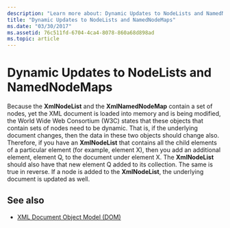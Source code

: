 ```yaml
---
description: "Learn more about: Dynamic Updates to NodeLists and NamedNodeMaps"
title: "Dynamic Updates to NodeLists and NamedNodeMaps"
ms.date: "03/30/2017"
ms.assetid: 76c511fd-6704-4ca4-8078-860a68d898ad
ms.topic: article
---
```

# Dynamic Updates to NodeLists and NamedNodeMaps

Because the **XmlNodeList** and the **XmlNamedNodeMap** contain a set of nodes, yet the XML document is loaded into memory and is being modified, the World Wide Web Consortium (W3C) states that these objects that contain sets of nodes need to be dynamic. That is, if the underlying document changes, then the data in these two objects should change also. Therefore, if you have an **XmlNodeList** that contains all the child elements of a particular element (for example, element X), then you add an additional element, element Q, to the document under element X. The **XmlNodeList** should also have that new element Q added to its collection. The same is true in reverse. If a node is added to the **XmlNodeList**, the underlying document is updated as well.  
  
## See also

- [XML Document Object Model (DOM)](xml-document-object-model-dom.md)

